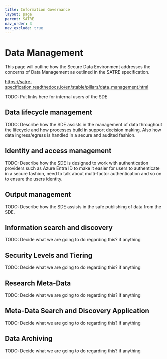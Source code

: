 ```yaml
---
title: Information Governance
layout: page
parent: SATRE
nav_order: 3
nav_exclude: true
---
```


# Data Management
This page will outline how the Secure Data Environment addresses the concerns of Data Management as outlined in the SATRE specification.

https://satre-specification.readthedocs.io/en/stable/pillars/data_management.html

TODO: Put links here for internal users of the SDE

## Data lifecycle management
TODO: Describe how the SDE assists in the management of data throughout the lifecycle and how processes build in support decision making. Also how data ingress/egress is handled in a secure and audited fashion.

## Identity and access management
TODO: Describe how the SDE is designed to work with authentication providers such as Azure Entra ID to make it easier for users to authenticate in a secure fashion, need to talk about multi-factor authentication and so on to ensure the users identity.

## Output management
TODO: Describe how the SDE assists in the safe publishing of data from the SDE.

## Information search and discovery
TODO: Decide what we are going to do regarding this? if anything

## Security Levels and Tiering
TODO: Decide what we are going to do regarding this? if anything

## Research Meta-Data
TODO: Decide what we are going to do regarding this? if anything

## Meta-Data Search and Discovery Application
TODO: Decide what we are going to do regarding this? if anything

## Data Archiving
TODO: Decide what we are going to do regarding this? if anything
